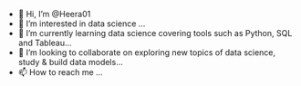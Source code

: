 - 👋 Hi, I’m @Heera01
- 👀 I’m interested in data science ...
- 🌱 I’m currently learning data science covering tools such as Python, SQL and Tableau...
- 💞️ I’m looking to collaborate on exploring new topics of data science, study & build data models...
- 📫 How to reach me ...

<!---
Heera01/Heera01 is a ✨ special ✨ repository because its `README.md` (this file) appears on your GitHub profile.
You can click the Preview link to take a look at your changes.
--->
